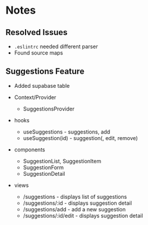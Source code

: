 # Notes

## Resolved Issues

- `.eslintrc` needed different parser
- Found source maps

## Suggestions Feature

- Added supabase table

- Context/Provider
    - SuggestionsProvider
- hooks
    - useSuggestions - suggestions, add
    - useSuggestion(id) - suggestion(, edit, remove)
- components
    - SuggestionList, SuggestionItem
    - SuggestionForm
    - SuggestionDetail
- views
    - /suggestions - displays list of suggestions
    - /suggestions/:id - displays suggestion detail
    - /suggestions/add - add a new suggestion
    - /suggestions/:id/edit - displays suggestion detail
